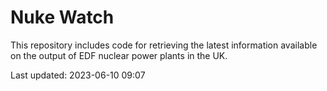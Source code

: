 # Nuke Watch

This repository includes code for retrieving the latest information available on the output of EDF nuclear power plants in the UK.

Last updated: 2023-06-10 09:07